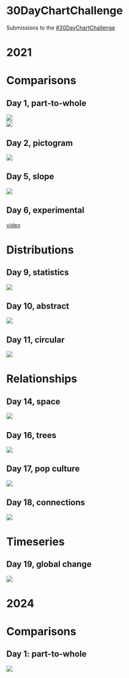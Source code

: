 
# 30DayChartChallenge

<!-- badges: start -->
<!-- badges: end -->

Submissions to the [#30DayChartChallenge](https://github.com/Z3tt/30DayChartChallenge_2021)

# 2021
# Comparisons
## Day 1, part-to-whole  
![](2021/day-1-part-to-whole/day-1-part-to-whole.png)  
![](2021/day-1-part-to-whole/day-1-moon-phases.png)

## Day 2, pictogram  
![](2021/day-2-pictogram/day-2-pictogram.png)  

## Day 5, slope
![](2021/day-5-slope/day-5-slope.png)  

## Day 6, experimental
[video](2021/day-6-experimental/r.mp4)  

# Distributions
## Day 9, statistics
![](2021/day-9-statistics/day-9-statistics-violinscale.png)  

## Day 10, abstract
![](2021/day-10-abstract/day-10-abstract.png)  

## Day 11, circular
![](2021/day-11-circular/day-11-circular.png)  

# Relationships
## Day 14, space
![](2021/day-14-space/day-14-space.png)  

## Day 16, trees
![](2021/day-16-trees/day-16-trees.png) 

## Day 17, pop culture
![](2021/day-17-pop-culture/day-17-pop-culture.png)  

## Day 18, connections
![](2021/day-18-connections/day-18-connections.png)  

# Timeseries
## Day 19, global change
![](2021/day-19-global-change/day-19-global-change.png)  

# 2024  
# Comparisons  
## Day 1: part-to-whole  
![](2024/01/01-part-to-whole-women.png)  

  